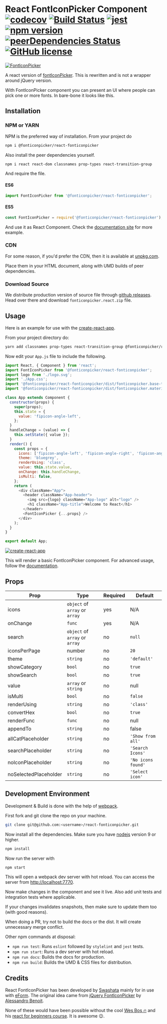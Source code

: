 <!---
 Copyright (c) 2018 Swashata Ghosh <swashata@wpquark.com>

 This software is released under the MIT License.
 https://opensource.org/licenses/MIT
-->

# React FontIconPicker Component [![codecov](https://codecov.io/gh/fontIconPicker/react-fonticonpicker/branch/master/graph/badge.svg)](https://codecov.io/gh/fontIconPicker/react-fonticonpicker) [![Build Status](https://travis-ci.org/fontIconPicker/react-fonticonpicker.svg?branch=master)](https://travis-ci.org/fontIconPicker/react-fonticonpicker) [![jest](https://facebook.github.io/jest/img/jest-badge.svg)](https://github.com/facebook/jest) [![npm version](https://badge.fury.io/js/%40fonticonpicker%2Freact-fonticonpicker.svg)](https://badge.fury.io/js/%40fonticonpicker%2Freact-fonticonpicker) [![peerDependencies Status](https://david-dm.org/fontIconPicker/react-fonticonpicker/peer-status.svg)](https://david-dm.org/fontIconPicker/react-fonticonpicker?type=peer) [![GitHub license](https://img.shields.io/github/license/fontIconPicker/react-fonticonpicker.svg)](https://github.com/fontIconPicker/react-fonticonpicker/blob/master/LICENSE)

[![FontIconPicker](fonticonpicker.png)](fonticonpicker.png)

A react version of [fontIconPicker](https://fonticonpicker.github.io). This is
rewritten and is not a wrapper around jQuery version.

With FontIconPicker component you can present an UI where people can pick one or
more fonts. In bare-bone it looks like this.

## Installation

### NPM or YARN

NPM is the preferred way of installation. From your project do

```bash
npm i @fonticonpicker/react-fonticonpicker
```

Also install the peer dependencies yourself.

```bash
npm i react react-dom classnames prop-types react-transition-group
```

And require the file.

#### ES6

```js
import FontIconPicker from '@fonticonpicker/react-fonticonpicker';
```

#### ES5

```js
const FontIconPicker = require('@fonticonpicker/react-fonticonpicker');
```

And use it as React Component. Check the [documentation site](http://fonticonpicker.github.io/react-fonticonpicker/) for more example.


### CDN

For some reason, if you'd prefer the CDN, then it is available at [unpkg.com](https://unpkg.com/@fonticonpicker/react-fonticonpicker/dist/).

Place them in your HTML document, along with UMD builds of peer dependencies.

### Download Source

We distribute production version of source file through [github releases](https://github.com/fontIconPicker/react-fonticonpicker/releases). Head over there
and download `fonticonpicker.react.zip` file.

## Usage

Here is an example for use with the [create-react-app](https://github.com/facebook/create-react-app).

From your project directory do:

```bash
yarn add classnames prop-types react-transition-group @fonticonpicker/react-fonticonpicker
```

Now edit your `App.js` file to include the following.


```js
import React, { Component } from 'react';
import FontIconPicker from '@fonticonpicker/react-fonticonpicker';
import logo from './logo.svg';
import './App.css';
import '@fonticonpicker/react-fonticonpicker/dist/fonticonpicker.base-theme.react.css';
import '@fonticonpicker/react-fonticonpicker/dist/fonticonpicker.material-theme.react.css';

class App extends Component {
  constructor(props) {
    super(props);
    this.state = {
      value: 'fipicon-angle-left',
    };
  }
  handleChange = (value) => {
    this.setState({ value });
  }
  render() {
    const props = {
      icons: ['fipicon-angle-left', 'fipicon-angle-right', 'fipicon-angle-up', 'fipicon-angle-down'],
      theme: 'bluegrey',
      renderUsing: 'class',
      value: this.state.value,
      onChange: this.handleChange,
      isMulti: false,
    };
    return (
      <div className="App">
        <header className="App-header">
          <img src={logo} className="App-logo" alt="logo" />
          <h1 className="App-title">Welcome to React</h1>
        </header>
        <FontIconPicker {...props} />
      </div>
    );
  }
}

export default App;
```

[![create-react-app](create-react-app.png)](create-react-app.png)

This will render a basic FontIconPicker component. For advanced usage, follow
the [documentation](https://fonticonpicker.github.io/react-fonticonpicker/).

## Props

| Prop | Type | Required | Default |
|------|------|-----------|---------|
| icons | `object` of `array` or `array` | yes | N/A |
|onChange| `func` | yes | N/A |
| search | `object` of `array` or `array`| no | `null`|
|iconsPerPage| number | no | `20` |
|theme | `string` | no | `'default'`|
| showCategory| `bool` | no | `true` |
| showSearch | `bool` | no | `true` |
| value | `array` or `string` | no | null |
| isMulti | `bool` | no | `false` |
| renderUsing | `string` | no | `'class'` |
| convertHex | `bool` | no | `true` |
| renderFunc | `func` | no | null |
| appendTo | `string` | no | false |
| allCatPlaceholder | `string` | no | `'Show from all'` |
| searchPlaceholder | `string` | no | `'Search Icons'` |
| noIconPlaceholder | `string` | no | `'No icons found'` |
| noSelectedPlaceholder | `string` | no | `'Select icon'` |


## Development Environment

Development & Build is done with the help of [webpack](https://webpack.js.org/).

First fork and git clone the repo on your machine.

```bash
git clone git@github.com:<username>/react-fonticonpicker.git
```

Now install all the dependencies. Make sure you have [nodejs](https://nodejs.org/en/)
version 9 or higher.

```bash
npm install
```

Now run the server with

```bash
npm start
```

This will open a webpack dev server with hot reload. You can access the server
from [http://localhost:7770](http://localhost:7770).

Now make changes in the component and see it live. Also add unit tests and
integration tests where applicable.

If your changes invalidates snapshots, then make sure to update them too (with
good reasons).

When doing a PR, try not to build the docs or the dist. It will create unnecessary
merge conflict.

Other npm commands at disposal:

* `npm run test`: Runs `eslint` followed by `stylelint` and `jest` tests.
* `npm run start`: Runs a dev server with hot reload.
* `npm run docs`: Builds the docs for production.
* `npm run build`: Builds the UMD & CSS files for distribution.

## Credits

React FontIconPicker has been developed by [Swashata](https://swashata.me) mainly for in use with [eForm](https://eform.live).
The original idea came from [jQuery FontIconPicker](https://github.com/fontIconPicker/fontIconPicker)
by [Alessandro Benoit](http://codeb.it).

None of these would have been possible without the cool [Wes Bos 🔥](https://wesbos.com/)
and his [react for beginners course](https://reactforbeginners.com/). It is awesome 😉.
